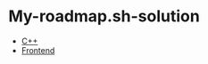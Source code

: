 # My-roadmap.sh-solution

- [C++](https://github.com/lawstack/My-roadmap.sh-solution/tree/main/c%2B%2B)
- [Frontend](https://github.com/lawstack/My-roadmap.sh-solution/tree/main/frontend)
